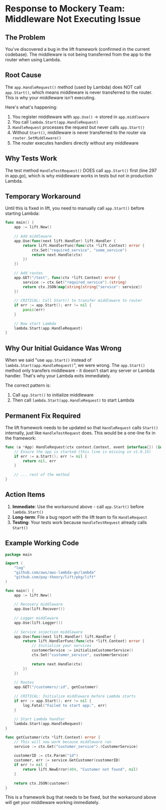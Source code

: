 # Response to Mockery Team: Middleware Not Executing Issue

## The Problem

You've discovered a bug in the lift framework (confirmed in the current codebase). The middleware is not being transferred from the app to the router when using Lambda.

## Root Cause

The `app.HandleRequest()` method (used by Lambda) does NOT call `app.Start()`, which means middleware is never transferred to the router. This is why your middleware isn't executing.

Here's what's happening:

1. You register middleware with `app.Use()` → stored in `app.middleware`
2. You call `lambda.Start(app.HandleRequest)` 
3. `HandleRequest` processes the request but never calls `app.Start()`
4. Without `Start()`, middleware is never transferred to the router via `router.SetMiddleware()`
5. The router executes handlers directly without any middleware

## Why Tests Work

The test method `HandleTestRequest()` DOES call `app.Start()` first (line 297 in app.go), which is why middleware works in tests but not in production Lambda.

## Temporary Workaround

Until this is fixed in lift, you need to manually call `app.Start()` before starting Lambda:

```go
func main() {
    app := lift.New()
    
    // Add middleware
    app.Use(func(next lift.Handler) lift.Handler {
        return lift.HandlerFunc(func(ctx *lift.Context) error {
            ctx.Set("required_service", "some_service")
            return next.Handle(ctx)
        })
    })
    
    // Add routes
    app.GET("/test", func(ctx *lift.Context) error {
        service := ctx.Get("required_service").(string)
        return ctx.JSON(map[string]string{"service": service})
    })
    
    // CRITICAL: Call Start() to transfer middleware to router
    if err := app.Start(); err != nil {
        panic(err)
    }
    
    // Now start Lambda
    lambda.Start(app.HandleRequest)
}
```

## Why Our Initial Guidance Was Wrong

When we said "use `app.Start()` instead of `lambda.Start(app.HandleRequest)`", we were wrong. The `app.Start()` method only transfers middleware - it doesn't start any server or Lambda handler. That's why your Lambda exits immediately.

The correct pattern is:
1. Call `app.Start()` to initialize middleware
2. Then call `lambda.Start(app.HandleRequest)` to start Lambda

## Permanent Fix Required

The lift framework needs to be updated so that `HandleRequest` calls `Start()` internally, just like `HandleTestRequest` does. This would be a one-line fix in the framework:

```go
func (a *App) HandleRequest(ctx context.Context, event interface{}) (interface{}, error) {
    // Ensure the app is started (this line is missing in v1.0.15)
    if err := a.Start(); err != nil {
        return nil, err
    }
    
    // ... rest of the method
}
```

## Action Items

1. **Immediate**: Use the workaround above - call `app.Start()` before `lambda.Start()`
2. **Long-term**: File a bug report with the lift team to fix `HandleRequest`
3. **Testing**: Your tests work because `HandleTestRequest` already calls `Start()`

## Example Working Code

```go
package main

import (
    "log"
    "github.com/aws/aws-lambda-go/lambda"
    "github.com/pay-theory/lift/pkg/lift"
)

func main() {
    app := lift.New()
    
    // Recovery middleware
    app.Use(lift.Recover())
    
    // Logger middleware
    app.Use(lift.Logger())
    
    // Service injection middleware
    app.Use(func(next lift.Handler) lift.Handler {
        return lift.HandlerFunc(func(ctx *lift.Context) error {
            // Initialize your services
            customerService := initializeCustomerService()
            ctx.Set("customer_service", customerService)
            
            return next.Handle(ctx)
        })
    })
    
    // Routes
    app.GET("/customers/:id", getCustomer)
    
    // CRITICAL: Initialize middleware before Lambda starts
    if err := app.Start(); err != nil {
        log.Fatal("Failed to start app:", err)
    }
    
    // Start Lambda handler
    lambda.Start(app.HandleRequest)
}

func getCustomer(ctx *lift.Context) error {
    // This will now work because middleware ran
    service := ctx.Get("customer_service").(CustomerService)
    
    customerID := ctx.Param("id")
    customer, err := service.GetCustomer(customerID)
    if err != nil {
        return lift.NewError(404, "Customer not found", nil)
    }
    
    return ctx.JSON(customer)
}
```

This is a framework bug that needs to be fixed, but the workaround above will get your middleware working immediately.
